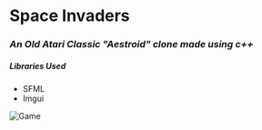 # Space Invaders
### *An Old Atari Classic "Aestroid" clone made using c++*

##### Libraries Used
* SFML
* Imgui

![Game](https://cdn.discordapp.com/attachments/872007835901362220/1087093192836517949/image.png)